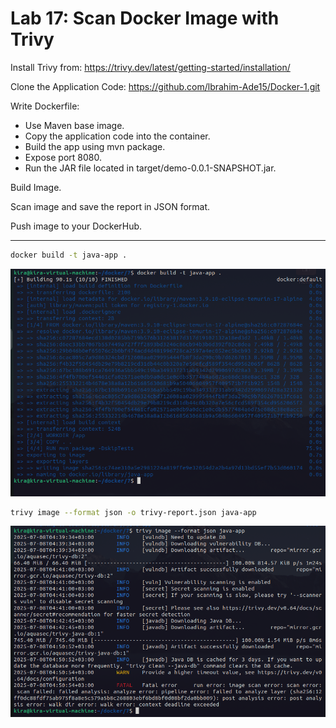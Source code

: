 # Lab 17: Scan Docker Image with Trivy

Install Trivy from: https://trivy.dev/latest/getting-started/installation/

Clone the Application Code: https://github.com/lbrahim-Ade15/Docker-1.git

Write Dockerfile:
  - Use Maven base image.
  - Copy the application code into the container.
  - Build the app using mvn package.
  - Expose port 8080.
  - Run the JAR file located in target/demo-0.0.1-SNAPSHOT.jar.

Build Image.

Scan image and save the report in JSON format.

Push image to your DockerHub.

---

```bash
docker build -t java-app .
```
![image](../images/17.png)

```bash
trivy image --format json -o trivy-report.json java-app
```
![image](../images/17-2.png)

